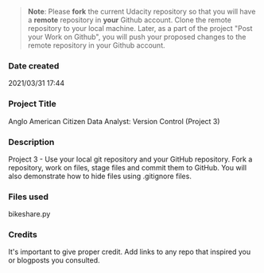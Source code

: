 >**Note**: Please **fork** the current Udacity repository so that you will have a **remote** repository in **your** Github account. Clone the remote repository to your local machine. Later, as a part of the project "Post your Work on Github", you will push your proposed changes to the remote repository in your Github account.

### Date created
2021/03/31 17:44

### Project Title
Anglo American Citizen Data Analyst: Version Control (Project 3)

### Description
Project 3 - Use your local git repository and your GitHub repository. Fork a repository, work on files, stage files and commit them to GitHub. You will also demonstrate how to hide files using .gitignore files.

### Files used
bikeshare.py

### Credits
It's important to give proper credit. Add links to any repo that inspired you or blogposts you consulted.
